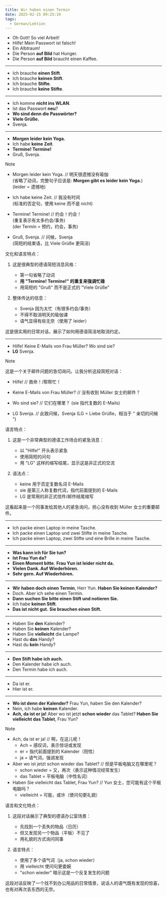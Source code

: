 ```yaml
---
title: Wir haben einen Termin
date: 2025-02-15 09:25:19
tags:
  - German/Lektion
---
```

- Oh Gott! So viel Arbeit!
- Hilfe! Mein Passwort ist falsch!
- Ein Albtraum!
- Die Person **auf Bild** hat Hunger.
- Die Person **auf Bild** braucht einen Kaffee.
---
- Ich brauche **einen Stift**.
- Ich brauche **keinen Stift**.
- Ich brauche **Stifte**.
- Ich brauche **keine Stifte**.
---
- Ich komme **nicht ins WLAN**.
- Ist das Passwort **neu**?
- **Wo sind denn die Passwörter?**
- **Viele Grüße.**
- Svenja.
---
- **Morgen leider kein Yoga.**
- Ich habe **keine Zeit**.
- **Termine! Termine!**
- Gruß, Svenja.

> [!NOTE]
>
> - Morgen leider kein Yoga. // 明天很遗憾没有瑜伽  
> (省略了动词，完整句子应该是: **Morgen gibt es leider kein Yoga.**)  
> (leider = 遗憾地)
>
> - Ich habe keine Zeit. // 我没有时间  
> (标准的否定句，使用 keine 而不是 nicht)
>
> - Termine! Termine! // 约会！约会！  
> (重复表示有太多约会/事务)  
> (der Termin = 预约，约会，事务)
>
> - Gruß, Svenja. // 问候，Svenja  
> (简短的结束语，比 Viele Grüße 更简洁)
>
> 文化和语言特点：
> 1. 这是很典型的德语简短消息风格：
>    - 第一句省略了动词
>    - **用 "Termine! Termine!" 的重复来强调忙碌**
>    - 用简短的 "Gruß" 而不是正式的 "Viele Grüße"
>
> 2. 整体传达的信息：
>    - Svenja 因为太忙（有很多约会/事务）
>    - 不得不取消明天的瑜伽课
>    - 语气显得有些无奈（使用了 leider）
>
> 这是很实用的日常对话，展示了如何用德语简洁地取消约定。

---
- Hilfe! Keine E-Mails von Frau Müller? Wo sind sie?
- **LG** Svenja.

> [!NOTE]
>
> 这是一个关于邮件问题的急切询问。让我分析这段简短对话：
>
> - Hilfe! // 救命！/帮帮忙！  
>
> - Keine E-Mails von Frau Müller? // 没有收到 Müller 女士的邮件？  
>
> - Wo sind sie? // 它们在哪里？ (sie 指代复数的 E-Mails)
>
> - LG Svenja. // 此致问候，Svenja (LG = Liebe Grüße，相当于 " 亲切的问候 ")
>
> 语言特点：
> 1. 这是一个非常典型的德语工作场合的紧急消息：
>    - 以 "Hilfe!" 开头表示紧急
>    - 使用简短的问句
>    - 用 "LG" 这样的缩写结尾，显示这是非正式的交流
>
> 2. 语法点：
>    - keine 用于否定复数名词 E-Mails
>    - sie 是第三人称复数代词，指代前面提到的 E-Mails
>    - LG 是常用的非正式信件/邮件结尾缩写
>
> 这看起来是一个同事发给其他人的紧急询问，担心没有收到 Müller 女士的重要邮件。

---
- Ich packe einen Laptop in meine Tasche.
- Ich packe einen Laptop und zwei Stifte in meine Tasche.
- Ich packe einen Laptop, zwei Stifte und eine Brille in meine Tasche.
---
- **Was kann ich für Sie tun?**
- **Ist Frau Yun da?**
- **Einen Moment bitte.** **Frau Yun ist leider nicht da.**
- **Vielen Dank. Auf Wiederhören.**
- **Sehr gern. Auf Wiederhören.**
---
- **Wir haben doch einen Termin**, Herr Yun. **Haben Sie keinen Kalender?**
- Doch. Aber ich sehe einen Termin.
- **Dann suchen Sie bitte einen Stift und notieren Sie.**
- Ich habe **keinen Stift**.
- **Das ist nicht gut.** **Sie brauchen einen Stift.**
---
- Haben Sie **den** Kalender?
- Haben Sie **keinen** Kalender?
- Haben Sie **vielleicht** die Lampe?
- Hast du **das** Handy?
- Hast du **kein** Handy?
---
- **Den Stift habe ich auch.**
- Den Kalender habe ich auch.
- Den Termin habe ich auch.
---
- Da ist er.
- Hier ist er.
---
- **Wo ist denn der Kalender?** Frau Yun, haben Sie den Kalender?
- Nein, ich habe **keinen** Kalender.
- **Ach, da ist er ja!** Aber wo ist jetzt **schon wieder** das Tablet? **Haben Sie vielleicht das Tablet**, Frau Yun?

> [!NOTE]
>
> - Ach, da ist er ja! // 啊，在这儿呢！
>   - Ach = 感叹词，表示惊讶或发现
>   - er = 指代前面提到的 Kalender（阳性）
>   - ja = 语气词，强调发现
> - Aber wo ist jetzt schon wieder das Tablet? // 但是平板电脑又在哪里呢？
>   - schon wieder = 又，再次（表示这种情况经常发生）
>   - das Tablet = 平板电脑（中性名词）
> - Haben Sie vielleicht das Tablet, Frau Yun? // Yun 女士，您可能有这个平板电脑吗？
>   - vielleicht = 可能，或许（使问句更礼貌）
>
> 语言和文化特点：
> 1. 这段对话展示了典型的德语办公室场景：
>    - 先找到一个丢失的物品（日历）
>    - 但又发现另一个物品（平板）不见了
>    - 用礼貌的方式询问同事
>
> 2. 语言特点：
>    - 使用了多个语气词（ja, schon wieder）
>    - 用 vielleicht 使问句更委婉
>    - "schon wieder" 暗示这是一个反复发生的问题
>
> 这段对话反映了一个找不到办公用品的日常情景，说话人的语气既有发现的惊喜，也有对再次丢东西的无奈。
